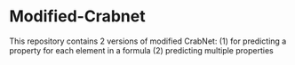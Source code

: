 # Modified-Crabnet
This repository contains 2 versions of modified CrabNet: (1) for predicting a property for each element in a formula (2) predicting multiple properties
